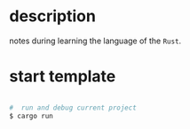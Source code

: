 # description

notes during learning the language of the `Rust`.




# start template 

```bash

#  run and debug current project
$ cargo run

```